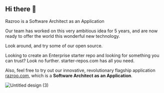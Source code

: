 ## Hi there 👋

Razroo is a Software Architect as an Application

Our team has worked on this very ambitious idea for 5 years, and are now ready to offer the world this wonderful new technology. 

Look around, and try some of our open source. 

Looking to create an Enterprise starter repo and looking for something you can trust? Look no further. starter-repos.com has all you need.

Also, feel free to try out our innovative, revolutionary flagship application [razroo.com](http://razroo.com), which is a **Software Architect as an Application**.

![Untitled design (3)](https://github.com/razroo/.github/assets/8540141/99569351-cf4d-4eb9-8fd6-01e743260633)


